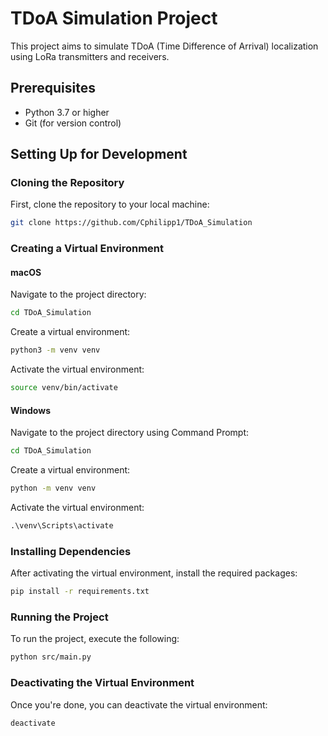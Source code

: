 # TDoA Simulation Project

This project aims to simulate TDoA (Time Difference of Arrival) localization using LoRa transmitters and receivers.

## Prerequisites

- Python 3.7 or higher
- Git (for version control)

## Setting Up for Development

### Cloning the Repository

First, clone the repository to your local machine:

```bash
git clone https://github.com/Cphilipp1/TDoA_Simulation
```

### Creating a Virtual Environment

#### macOS

Navigate to the project directory:

```bash
cd TDoA_Simulation
```

Create a virtual environment:

```bash
python3 -m venv venv
```

Activate the virtual environment:

```bash
source venv/bin/activate
```

#### Windows

Navigate to the project directory using Command Prompt:

```cmd
cd TDoA_Simulation
```

Create a virtual environment:

```cmd
python -m venv venv
```

Activate the virtual environment:

```cmd
.\venv\Scripts\activate
```

### Installing Dependencies

After activating the virtual environment, install the required packages:

```bash
pip install -r requirements.txt
```

### Running the Project

To run the project, execute the following:

```bash
python src/main.py
```

### Deactivating the Virtual Environment

Once you're done, you can deactivate the virtual environment:

```bash
deactivate
```

